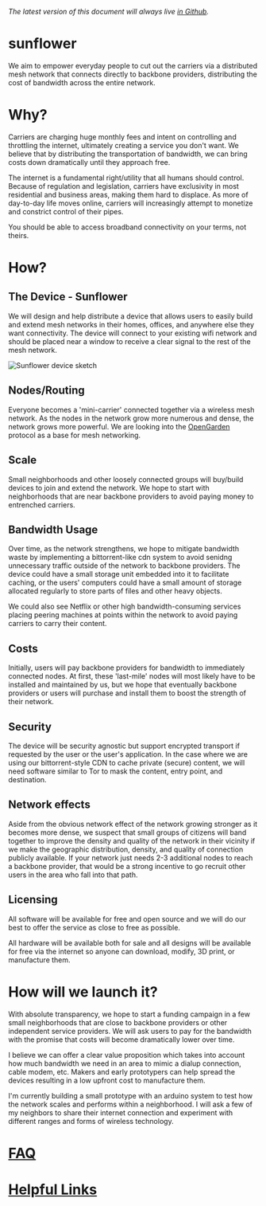 *The latest version of this document will always live [in Github][1].*

sunflower
=========

We aim to empower everyday people to cut out the carriers via a distributed mesh network that connects directly to backbone providers, distributing the cost of bandwidth across the entire network.

# Why?

Carriers are charging huge monthly fees and intent on controlling and throttling the internet, ultimately creating a service you don't want. We believe that by distributing the transportation of bandwidth, we can bring costs down dramatically until they approach free.

The internet is a fundamental right/utility that all humans should control. Because of regulation and legislation, carriers have exclusivity in most residential and business areas, making them hard to displace. As more of day-to-day life moves online, carriers will increasingly attempt to monetize and constrict control of their pipes.

You should be able to access broadband connectivity on your terms, not theirs.


# How?

## The Device - Sunflower

We will design and help distribute a device that allows users to easily build and extend mesh networks in their homes, offices, and anywhere else they want connectivity. The device will connect to your existing wifi network and should be placed near a window to receive a clear signal to the rest of the mesh network.

![Sunflower device sketch](/uploads/default/1/ef6073f5b1cd1ce7.jpg)

## Nodes/Routing

Everyone becomes a 'mini-carrier' connected together via a wireless mesh network.  As the nodes in the network grow more numerous and dense, the network grows more powerful. We are looking into the [OpenGarden](https://opengarden.com/) protocol as a base for mesh networking.

## Scale

Small neighborhoods and other loosely connected groups will buy/build devices to join and extend the network. We hope to start with neighborhoods that are near backbone providers to avoid paying money to entrenched carriers. 

## Bandwidth Usage

Over time, as the network strengthens, we hope to mitigate bandwidth waste by implementing a bittorrent-like cdn system to avoid senidng unnecessary traffic outside of the network to backbone providers. The device could have a small storage unit embedded into it to facilitate caching, or the users' computers could have a small amount of storage allocated regularly to store parts of files and other heavy objects.

We could also see Netflix or other high bandwidth-consuming services placing peering machines at points within the network to avoid paying carriers to carry their content.

## Costs

Initially, users will pay backbone providers for bandwidth to immediately connected nodes. At first, these 'last-mile' nodes will most likely have to be installed and maintained by us, but we hope that eventually backbone providers or users will purchase and install them to boost the strength of their network. 

## Security

The device will be security agnostic but support encrypted transport if requested by the user or the user's application.  In the case where we are using our bittorrent-style CDN to cache private (secure) content, we will need software similar to Tor to mask the content, entry point, and destination.

## Network effects

Aside from the obvious network effect of the network growing stronger as it becomes more dense, we suspect that small groups of citizens will band together to improve the density and quality of the network in their vicinity if we make the geographic distribution, density, and quality of connection publicly available. If your network just needs 2-3 additional nodes to reach a backbone provider, that would be a strong incentive to go recruit other users in the area who fall into that path.

## Licensing

All software will be available for free and open source and we will do our best to offer the service as close to free as possible.

All hardware will be available both for sale and all designs will be available for free via the internet so anyone can download, modify, 3D print, or manufacture them.


# How will we launch it?

With absolute transparency, we hope to start a funding campaign in a few small neighborhoods that are close to backbone providers or other independent service providers. We will ask users to pay for the bandwidth with the promise that costs will become dramatically lower over time.

I believe we can offer a clear value proposition which takes into account how much bandwidth we need in an area to mimic a dialup connection, cable modem, etc. Makers and early prototypers can help spread the devices resulting in a low upfront cost to manufacture them.

I'm currently building a small prototype with an arduino system to test how the network scales and performs within a neighborhood. I will ask a few of my neighbors to share their internet connection and experiment with different ranges and forms of wireless technology.


# [FAQ][2]

# [Helpful Links](helpful_links.md)


  [1]: https://github.com/bdickason/sunflower/blob/master/README.md
  [2]: http://sunflower.link/t/frequently-asked-questions-faq/12
